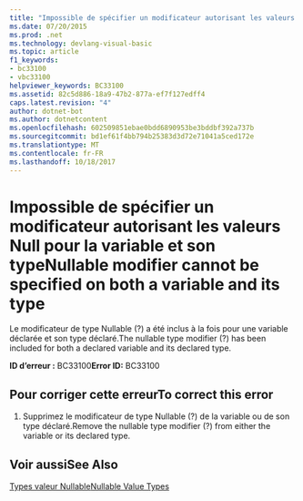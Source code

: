 ```yaml
---
title: "Impossible de spécifier un modificateur autorisant les valeurs Null pour la variable et son type"
ms.date: 07/20/2015
ms.prod: .net
ms.technology: devlang-visual-basic
ms.topic: article
f1_keywords:
- bc33100
- vbc33100
helpviewer_keywords: BC33100
ms.assetid: 82c5d886-18a9-47b2-877a-ef7f127edff4
caps.latest.revision: "4"
author: dotnet-bot
ms.author: dotnetcontent
ms.openlocfilehash: 602509851ebae0bdd6890953be3bddbf392a737b
ms.sourcegitcommit: bd1ef61f4bb794b25383d3d72e71041a5ced172e
ms.translationtype: MT
ms.contentlocale: fr-FR
ms.lasthandoff: 10/18/2017
---
```

# <a name="nullable-modifier-cannot-be-specified-on-both-a-variable-and-its-type"></a><span data-ttu-id="1882d-102">Impossible de spécifier un modificateur autorisant les valeurs Null pour la variable et son type</span><span class="sxs-lookup"><span data-stu-id="1882d-102">Nullable modifier cannot be specified on both a variable and its type</span></span>
<span data-ttu-id="1882d-103">Le modificateur de type Nullable (?) a été inclus à la fois pour une variable déclarée et son type déclaré.</span><span class="sxs-lookup"><span data-stu-id="1882d-103">The nullable type modifier (?) has been included for both a declared variable and its declared type.</span></span>  
  
 <span data-ttu-id="1882d-104">**ID d’erreur :** BC33100</span><span class="sxs-lookup"><span data-stu-id="1882d-104">**Error ID:** BC33100</span></span>  
  
## <a name="to-correct-this-error"></a><span data-ttu-id="1882d-105">Pour corriger cette erreur</span><span class="sxs-lookup"><span data-stu-id="1882d-105">To correct this error</span></span>  
  
1.  <span data-ttu-id="1882d-106">Supprimez le modificateur de type Nullable (?) de la variable ou de son type déclaré.</span><span class="sxs-lookup"><span data-stu-id="1882d-106">Remove the nullable type modifier (?) from either the variable or its declared type.</span></span>  
  
## <a name="see-also"></a><span data-ttu-id="1882d-107">Voir aussi</span><span class="sxs-lookup"><span data-stu-id="1882d-107">See Also</span></span>  
 [<span data-ttu-id="1882d-108">Types valeur Nullable</span><span class="sxs-lookup"><span data-stu-id="1882d-108">Nullable Value Types</span></span>](../../visual-basic/programming-guide/language-features/data-types/nullable-value-types.md)
